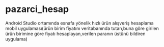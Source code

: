 # pazarci_hesap
 Android Studio ortamında esnafa yönelik hızlı ürün alışveriş hesaplama mobil uygulaması(ürün birim fiyatını veritabanında tutan,buna göre girilen ürün birimine göre fiyatı hesaplayan,verilen paranın üstünü bildiren uygulama)
